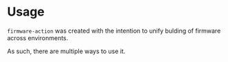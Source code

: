 # Usage

`firmware-action` was created with the intention to unify bulding of firmware across environments.

As such, there are multiple ways to use it.

